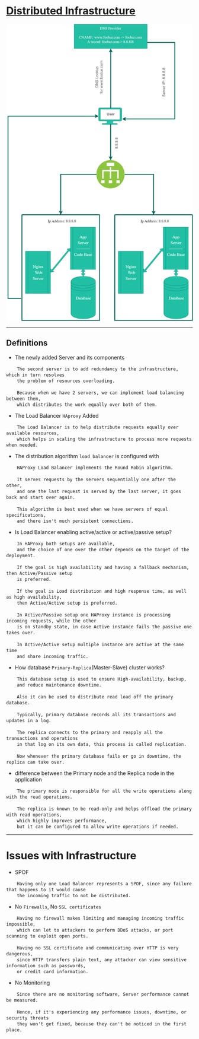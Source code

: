 # [Distributed Infrastructure](https://imgur.com/a/xmbE8QC)

![Distributed Infrastructure](1-distributed_web_infrastructure.png)

---

## Definitions

- The newly added Server and its components

```text
    The second server is to add redundancy to the infrastructure, which in turn resolves
    the problem of resources overloading.

    Because when we have 2 servers, we can implement load balancing between them,
    which distributes the work equally over both of them.
```

- The Load Balancer `HAproxy` Added

```text
    The Load Balancer is to help distribute requests equally over available resources,
    which helps in scaling the infrastructure to process more requests when needed.
```

- The distribution algorithm `load balancer` is configured with

```text
    HAProxy Load Balancer implements the Round Robin algorithm.

    It serves requests by the servers sequentially one after the other,
    and one the last request is served by the last server, it goes back and start over again.

    This algorithm is best used when we have servers of equal specifications,
    and there isn't much persistent connections.
```

- Is Load Balancer enabling active/active or active/passive setup?

```text
    In HAProxy both setups are available,
    and the choice of one over the other depends on the target of the deployment.

    If the goal is high availability and having a fallback mechanism, then Active/Passive setup
    is preferred.

    If the goal is Load distribution and high response time, as well as high availability,
    then Active/Active setup is preferred.

    In Active/Passive setup one HAProxy instance is processing incoming requests, while the other
    is on standby state, in case Active instance fails the passive one takes over.

    In Active/Active setup multiple instance are active at the same time
    and share incoming traffic.
```

- How database `Primary-Replica`(Master-Slave) cluster works?

```text
    This database setup is used to ensure High-availability, backup,
    and reduce maintenance downtime.

    Also it can be used to distribute read load off the primary database.

    Typically, primary database records all its transactions and updates in a log.

    The replica connects to the primary and reapply all the transactions and operations
    in that log on its own data, this process is called replication.

    Now whenever the primary database fails or go in downtime, the replica can take over.
```

- difference between the Primary node and the Replica node in the application

```text
    The primary node is responsible for all the write operations along with the read operations.

    The replica is known to be read-only and helps offload the primary with read operations,
    which highly improves performance,
    but it can be configured to allow write operations if needed.
```

---

# Issues with Infrastructure

- SPOF

```text
    Having only one Load Balancer represents a SPOF, since any failure that happens to it would cause
    the incoming traffic to not be distributed.
```

- No `Firewalls`, No `SSL certificates`

```text
    Having no firewall makes limiting and managing incoming traffic impossible,
    which can let to attackers to perform DDoS attacks, or port scanning to exploit open ports.

    Having no SSL certificate and communicating over HTTP is very dangerous,
    since HTTP transfers plain text, any attacker can view sensitive information such as passwords,
    or credit card information.
```

- No Monitoring

```text
    Since there are no monitoring software, Server performance cannot be measured.

    Hence, if it's experiencing any performance issues, downtime, or security threats
    they won't get fixed, because they can't be noticed in the first place.
```
